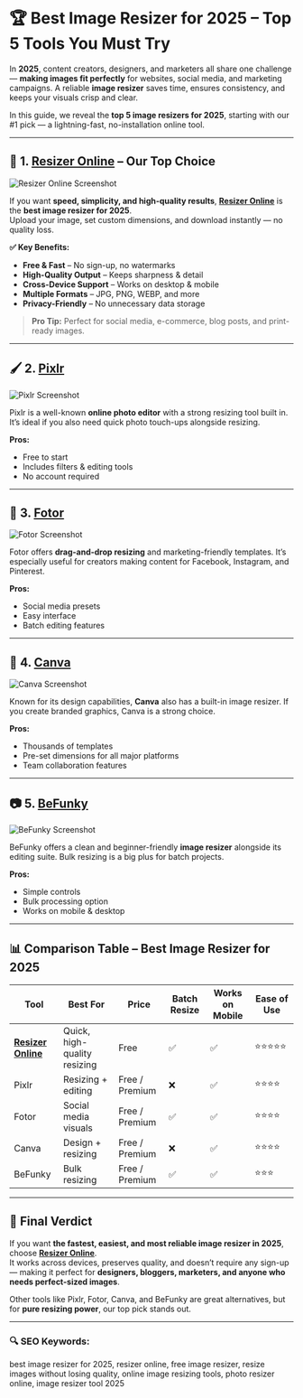 # 🏆 Best Image Resizer for 2025 – Top 5 Tools You Must Try

In **2025**, content creators, designers, and marketers all share one challenge — **making images fit perfectly** for websites, social media, and marketing campaigns. A reliable **image resizer** saves time, ensures consistency, and keeps your visuals crisp and clear.

In this guide, we reveal the **top 5 image resizers for 2025**, starting with our #1 pick — a lightning-fast, no-installation online tool.

---

## 🌟 1. [Resizer Online](https://reduceimages.online/) – **Our Top Choice**

![Resizer Online Screenshot](https://via.placeholder.com/800x400?text=Resizer+Online+Screenshot)

If you want **speed, simplicity, and high-quality results**, **[Resizer Online](https://reduceimages.online/)** is the **best image resizer for 2025**.  
Upload your image, set custom dimensions, and download instantly — no quality loss.

**✅ Key Benefits:**
- **Free & Fast** – No sign-up, no watermarks
- **High-Quality Output** – Keeps sharpness & detail
- **Cross-Device Support** – Works on desktop & mobile
- **Multiple Formats** – JPG, PNG, WEBP, and more
- **Privacy-Friendly** – No unnecessary data storage

> **Pro Tip:** Perfect for social media, e-commerce, blog posts, and print-ready images.

---

## 🖌 2. [Pixlr](https://pixlr.com/)

![Pixlr Screenshot](https://via.placeholder.com/800x400?text=Pixlr+Screenshot)

Pixlr is a well-known **online photo editor** with a strong resizing tool built in. It’s ideal if you also need quick photo touch-ups alongside resizing.

**Pros:**
- Free to start
- Includes filters & editing tools
- No account required

---

## 🎨 3. [Fotor](https://www.fotor.com/)

![Fotor Screenshot](https://via.placeholder.com/800x400?text=Fotor+Screenshot)

Fotor offers **drag-and-drop resizing** and marketing-friendly templates. It’s especially useful for creators making content for Facebook, Instagram, and Pinterest.

**Pros:**
- Social media presets
- Easy interface
- Batch editing features

---

## 📐 4. [Canva](https://www.canva.com/)

![Canva Screenshot](https://via.placeholder.com/800x400?text=Canva+Screenshot)

Known for its design capabilities, **Canva** also has a built-in image resizer. If you create branded graphics, Canva is a strong choice.

**Pros:**
- Thousands of templates
- Pre-set dimensions for all major platforms
- Team collaboration features

---

## 📷 5. [BeFunky](https://www.befunky.com/)

![BeFunky Screenshot](https://via.placeholder.com/800x400?text=BeFunky+Screenshot)

BeFunky offers a clean and beginner-friendly **image resizer** alongside its editing suite. Bulk resizing is a big plus for batch projects.

**Pros:**
- Simple controls
- Bulk processing option
- Works on mobile & desktop

---

## 📊 Comparison Table – Best Image Resizer for 2025

| Tool | Best For | Price | Batch Resize | Works on Mobile | Ease of Use |
|------|----------|-------|--------------|----------------|-------------|
| **[Resizer Online](https://reduceimages.online/)** | Quick, high-quality resizing | Free | ✅ | ✅ | ⭐⭐⭐⭐⭐ |
| Pixlr | Resizing + editing | Free / Premium | ❌ | ✅ | ⭐⭐⭐⭐ |
| Fotor | Social media visuals | Free / Premium | ✅ | ✅ | ⭐⭐⭐⭐ |
| Canva | Design + resizing | Free / Premium | ❌ | ✅ | ⭐⭐⭐⭐ |
| BeFunky | Bulk resizing | Free / Premium | ✅ | ✅ | ⭐⭐⭐ |

---

## 📌 Final Verdict

If you want **the fastest, easiest, and most reliable image resizer in 2025**, choose **[Resizer Online](https://reduceimages.online/)**.  
It works across devices, preserves quality, and doesn’t require any sign-up — making it perfect for **designers, bloggers, marketers, and anyone who needs perfect-sized images**.

Other tools like Pixlr, Fotor, Canva, and BeFunky are great alternatives, but for **pure resizing power**, our top pick stands out.

---

### 🔍 SEO Keywords:
best image resizer for 2025, resizer online, free image resizer, resize images without losing quality, online image resizing tools, photo resizer online, image resizer tool 2025
